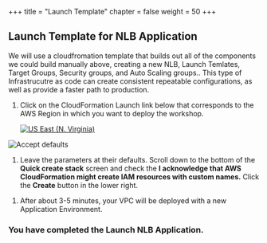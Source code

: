+++
title = "Launch Template"
chapter = false
weight = 50
+++

## Launch Template for NLB Application

We will use a cloudfromation template that builds out all of the components we could build manually above, creating a new NLB, Launch Temlates, Target Groups, Security groups, and Auto Scaling groups.. This type of Infrastrucutre as code can create consistent repeatable configurations, as well as provide a faster path to production.

1. Click on the CloudFormation Launch link below that corresponds to the AWS Region in which you want to deploy the workshop.

   [![US East (N. Virginia)](https://samdengler.github.io/cloudformation-launch-stack-button-svg/images/us-east-1.svg)](https://console.aws.amazon.com/cloudformation/home?region=us-east-1#/stacks/create/review?stackName=VPC65-NLB&templateURL=https://s3.amazonaws.com/{{<codebucket>}}/lab3nlb.yaml&param_AvailabilityZoneA=us-east-1a&param_AvailabilityZoneB=us-east-1b&param_ParentStack=Apps&param_WhichVPC=VPC65)

![Accept defaults](/images/2ndvpc-ack.png)

1. Leave the parameters at their defaults. Scroll down to the bottom of the **Quick create stack** screen and check the **I acknowledge that AWS CloudFormation might create IAM resources with custom names.** Click the **Create** button in the lower right.

1) After about 3-5 minutes, your VPC will be deployed with a new Application Environment.

### You have completed the Launch NLB Application.

